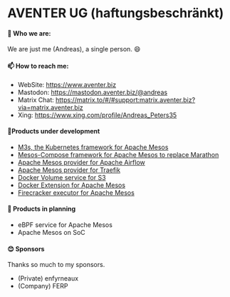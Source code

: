 # AVENTER UG (haftungsbeschränkt)

#### 🤷 Who we are:

We are just me (Andreas), a single person. 😄

#### 📫 How to reach me:

  - WebSite: https://www.aventer.biz
  - Mastodon: https://mastodon.aventer.biz/@andreas    
  - Matrix Chat: https://matrix.to/#/#support:matrix.aventer.biz?via=matrix.aventer.biz
  - Xing: https://www.xing.com/profile/Andreas_Peters35

#### 🔭Products under development 

- [M3s, the Kubernetes framework for Apache Mesos](https://www.aventer.biz/products/m3s/)
- [Mesos-Compose framework for Apache Mesos to replace Marathon](https://www.aventer.biz/products/mesos-compose/)
- [Apache Mesos provider for Apache Airflow](https://www.aventer.biz/products/apache-airflow/)
- [Apache Mesos provider for Traefik](https://www.aventer.biz/products/traefik/)
- [Docker Volume service for S3](https://www.aventer.biz/products/docker-volume-s3/)
- [Docker Extension for Apache Mesos](https://www.aventer.biz/products/docker-mesos-extension/)
- [Firecracker executor for Apache Mesos](https://www.aventer.biz/products/mesos-firecracker/)

#### 🌱 Products in planning

- eBPF service for Apache Mesos
- Apache Mesos on SoC


<!--
**andreaspeters/andreaspeters** is a ✨ _special_ ✨ repository because its `README.md` (this file) appears on your GitHub profile.

Here are some ideas to get you started:

- 🔭 I’m currently working on ...
- 🌱 I’m currently learning ...
- 👯 I’m looking to collaborate on ...
- 🤔 I’m looking for help with ...
- 💬 Ask me about ...
- 📫 How to reach me: ...
- 😄 Pronouns: ...
- ⚡ Fun fact: ...
-->

#### 😊 Sponsors

Thanks so much to my sponsors. 

- (Private) enfyrneaux
- (Company) FERP
